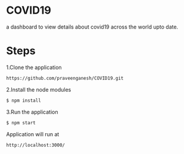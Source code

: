 # COVID19

a dashboard to view details about covid19 across the world upto date.

# Steps

1.Clone the application

```sh
https://github.com/praveenganesh/COVID19.git
```

2.Install the node modules

```sh
$ npm install
```

3.Run the application

```sh
$ npm start
```

Application will run at

```sh
http://localhost:3000/
```
